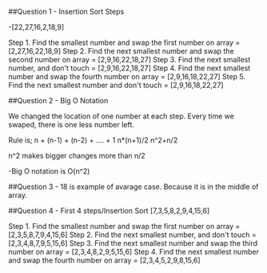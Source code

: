 

##Question 1 - Insertion Sort Steps

-[22,27,16,2,18,9]

Step 1. Find the smallest number and swap the first number on array       = [2,27,16,22,18,9]
Step 2. Find the next smallest number and swap the second number on array = [2,9,16,22,18,27]
Step 3. Find the next smallest number, and don't touch                    = [2,9,16,22,18,27]
Step 4. Find the next smallest number and swap the fourth number on array = [2,9,16,18,22,27]
Step 5. Find the next smallest number and don't touch                     = [2,9,16,18,22,27]

##Question 2 - Big O Notation

We changed the location of one number at each step. Every time we swaped, there is one less number left. 

Rule is;
n + (n-1) + (n-2) + .... + 1
n*(n+1)/2
n^2+n/2

n^2 makes bigger changes more than n/2

-Big O notation is O(n^2)

##Question 3 - 18 is example of avarage case. Because it is in the middle of array.



##Question 4 - First 4 steps/Insertion Sort
[7,3,5,8,2,9,4,15,6]

Step 1. Find the smallest number and swap the first number on array       = [2,3,5,8,7,9,4,15,6]
Step 2. Find the next smallest number, and don't touch                    = [2,3,4,8,7,9,5,15,6]
Step 3. Find the next smallest number and swap the third number on array  = [2,3,4,8,2,9,5,15,6]
Step 4. Find the next smallest number and swap the fourth number on array = [2,3,4,5,2,9,8,15,6]
